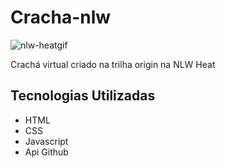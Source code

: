 # Cracha-nlw
![nlw-heatgif](https://user-images.githubusercontent.com/91050670/160619089-dd817b71-1612-4952-bdce-5103cc19cb56.gif)

Crachá virtual criado na trilha origin na NLW Heat 

## Tecnologias Utilizadas

- HTML 
- CSS
- Javascript 
- Api Github
